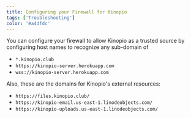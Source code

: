 ```yaml
---
title: Configuring your Firewall for Kinopio
tags: ['Troubleshooting']
color: '#a4dfdc'
---
```


You can configure your firewall to allow Kinopio as a trusted source by configuring host names to recognize any sub-domain of

- `*.kinopio.club`
- `https://kinopio-server.herokuapp.com`
- `wss://kinopio-server.herokuapp.com`

Also, these are the domains for Kinopio's external resources:

- `https://files.kinopio.club/`
- `https://kinopio-email.us-east-1.linodeobjects.com/`
- `https://kinopio-uploads.us-east-1.linodeobjects.com/`
